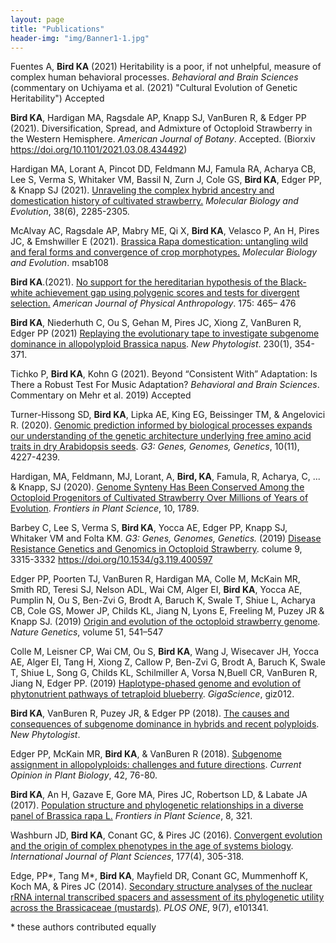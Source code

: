 ```yaml
---
layout: page
title: "Publications"
header-img: "img/Banner1-1.jpg"
---
```


Fuentes A, **Bird KA** (2021) Heritability is a poor, if not unhelpful, measure of complex human behavioral processes.
*Behavioral and Brain Sciences* (commentary on Uchiyama et al. (2021) "Cultural Evolution of Genetic Heritability") Accepted 


**Bird KA**, Hardigan MA, Ragsdale AP, Knapp SJ, VanBuren R, & Edger PP (2021). Diversification, Spread, and Admixture of Octoploid Strawberry in the Western Hemisphere. *American Journal of Botany*. Accepted. (Biorxiv https://doi.org/10.1101/2021.03.08.434492)

Hardigan MA, Lorant A, Pincot DD, Feldmann MJ, Famula RA, Acharya CB, Lee S, Verma S, Whitaker VM, Bassil N, Zurn J, Cole GS, **Bird KA**, Edger PP, & Knapp SJ (2021). [Unraveling the complex hybrid ancestry and domestication history of cultivated strawberry.](https://doi.org/10.1093/molbev/msab024) *Molecular Biology and Evolution*, 38(6), 2285-2305.

McAlvay AC, Ragsdale AP, Mabry ME, Qi X, **Bird KA**, Velasco P, An H, Pires JC, & Emshwiller E (2021). [Brassica Rapa domestication: untangling wild and feral forms and convergence of crop morphotypes.](https://doi.org/10.1093/molbev/msab108) *Molecular Biology and Evolution*. msab108

**Bird KA**.(2021). [No support for the hereditarian hypothesis of the Black-white achievement gap using polygenic scores and tests for divergent selection.](https://doi.org/10.1002/ajpa.24216) *American Journal of Physical Anthropology*. 175: 465– 476

**Bird KA**, Niederhuth C, Ou S, Gehan M, Pires JC, Xiong Z, VanBuren R, Edger PP (2021) [Replaying the evolutionary tape to investigate subgenome dominance in allopolyploid Brassica napus](https://nph.onlinelibrary.wiley.com/doi/10.1111/nph.17137). *New Phytologist*. 230(1), 354-371.

Tichko P, **Bird KA**, Kohn G (2021). Beyond “Consistent With” Adaptation: Is There a Robust Test For Music Adaptation? *Behavioral and Brain Sciences*. Commentary on Mehr et al. 2019) Accepted

Turner-Hissong SD, **Bird KA**, Lipka AE, King EG, Beissinger TM, & Angelovici R. (2020). [Genomic prediction informed by biological processes expands our understanding of the genetic architecture underlying free amino acid traits in dry Arabidopsis seeds](https://www.g3journal.org/content/10/11/4227.abstract). *G3: Genes, Genomes, Genetics*, 10(11), 4227-4239.

Hardigan, MA, Feldmann, MJ, Lorant, A, **Bird, KA**, Famula, R, Acharya, C, ... & Knapp, SJ (2020). [Genome Synteny Has Been Conserved Among the Octoploid Progenitors of Cultivated Strawberry Over Millions of Years of Evolution](https://www.frontiersin.org/articles/10.3389/fpls.2019.01789/full?&utm_source=Email_to_authors_&utm_medium=Email&utm_content=T1_11.5e1_author&utm_campaign...). *Frontiers in Plant Science*, 10, 1789.

Barbey C, Lee S, Verma S, **Bird KA**, Yocca AE, Edger PP, Knapp SJ, Whitaker VM and Folta KM.
*G3: Genes, Genomes, Genetics.* (2019) [Disease Resistance Genetics and Genomics in Octoploid Strawberry](https://www.g3journal.org/content/early/2019/08/16/g3.119.400597). colume 9, 3315-3332 https://doi.org/10.1534/g3.119.400597

Edger PP, Poorten TJ, VanBuren R, Hardigan MA, Colle M,  McKain MR, Smith RD,  Teresi SJ, Nelson ADL, Wai CM, Alger EI, **Bird KA**, Yocca AE, Pumplin N, Ou S, Ben-Zvi G, Brodt A, Baruch K, Swale T, Shiue L, Acharya CB,  Cole GS, Mower JP, Childs KL, Jiang N, Lyons E, Freeling M, Puzey JR & Knapp SJ.  (2019) [Origin and evolution of the octoploid strawberry genome](https://www.nature.com/articles/s41588-019-0356-4). *Nature Genetics*, volume 51, 541–547 

Colle M, Leisner CP, Wai CM, Ou S, **Bird KA**, Wang J, Wisecaver JH, Yocca AE, Alger EI, Tang H, Xiong Z, Callow P, Ben-Zvi G, Brodt A, Baruch K, Swale T, Shiue L,  Song G,  Childs KL, Schilmiller A, Vorsa N,Buell CR, VanBuren R, Jiang N, Edger PP. (2019) [Haplotype-phased genome and evolution of phytonutrient pathways of tetraploid blueberry](https://academic.oup.com/gigascience/advance-article/doi/10.1093/gigascience/giz012/5304886). *GigaScience*, giz012.

**Bird KA**, VanBuren R, Puzey JR, & Edger PP (2018). [The causes and consequences of subgenome dominance in hybrids and recent polyploids](https://nph.onlinelibrary.wiley.com/doi/abs/10.1111/nph.15256). *New Phytologist*.

Edger PP, McKain MR, **Bird KA**, & VanBuren R (2018). [Subgenome assignment in allopolyploids: challenges and future directions](https://www.sciencedirect.com/science/article/pii/S1369526617301310). *Current Opinion in Plant Biology*, 42, 76-80.

**Bird KA**, An H, Gazave E, Gore MA, Pires JC, Robertson LD, & Labate JA (2017). [Population structure and phylogenetic relationships in a diverse panel of Brassica rapa L.](https://www.frontiersin.org/articles/10.3389/fpls.2017.00321/full) *Frontiers in Plant Science*, 8, 321.

Washburn JD, **Bird KA**, Conant GC, & Pires JC (2016). [Convergent evolution and the origin of complex phenotypes in the age of systems biology](https://www.journals.uchicago.edu/doi/abs/10.1086/686009). *International Journal of Plant Sciences*, 177(4), 305-318.

Edge, PP\*, Tang M\*, **Bird KA**, Mayfield DR, Conant GC, Mummenhoff K, Koch MA, & Pires JC (2014). [Secondary structure analyses of the nuclear rRNA internal transcribed spacers and assessment of its phylogenetic utility across the Brassicaceae (mustards)](http://journals.plos.org/plosone/article?id=10.1371/journal.pone.0101341). *PLOS ONE*, 9(7), e101341.


\* these authors contributed equally
